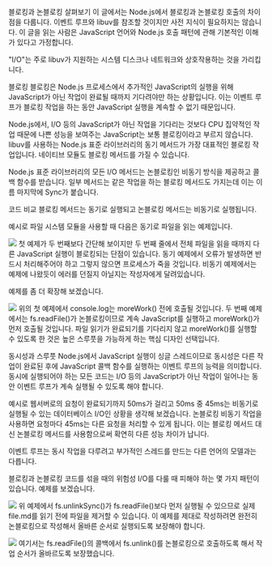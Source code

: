 블로킹과 논블로킹 살펴보기
이 글에서는 Node.js에서 블로킹과 논블로킹 호출의 차이점을 다룹니다. 이벤트 루프와 libuv를 참조할 것이지만 사전 지식이 필요하지는 않습니다. 이 글을 읽는 사람은 JavaScript 언어와 Node.js 호출 패턴에 관해 기본적인 이해가 있다고 가정합니다.

"I/O"는 주로 libuv가 지원하는 시스템 디스크나 네트워크와 상호작용하는 것을 가리킵니다.

블로킹
블로킹은 Node.js 프로세스에서 추가적인 JavaScript의 실행을 위해 JavaScript가 아닌 작업이 완료될 때까지 기다려야만 하는 상황입니다. 이는 이벤트 루프가 블로킹 작업을 하는 동안 JavaScript 실행을 계속할 수 없기 때문입니다.

Node.js에서, I/O 등의 JavaScript가 아닌 작업을 기다리는 것보다 CPU 집약적인 작업 때문에 나쁜 성능을 보여주는 JavaScript는 보통 블로킹이라고 부르지 않습니다. libuv를 사용하는 Node.js 표준 라이브러리의 동기 메서드가 가장 대표적인 블로킹 작업입니다. 네이티브 모듈도 블로킹 메서드를 가질 수 있습니다.

Node.js 표준 라이브러리의 모든 I/O 메서드는 논블로킹인 비동기 방식을 제공하고 콜백 함수를 받습니다. 일부 메서드는 같은 작업을 하는 블로킹 메서드도 가지는데 이는 이름 마지막에 Sync가 붙습니다.

코드 비교
블로킹 메서드는 동기로 실행되고 논블로킹 메서드는 비동기로 실행됩니다.

예시로 파일 시스템 모듈을 사용할 때 다음은 동기로 파일을 읽는 예제입니다.

![](https://images.velog.io/images/pp8960/post/eb30d402-0d33-4828-b571-371a27af0728/image.png)
첫 예제가 두 번째보다 간단해 보이지만 두 번째 줄에서 전체 파일을 읽을 때까지 다른 JavaScript 실행이 블로킹되는 단점이 있습니다. 동기 예제에서 오류가 발생하면 반드시 처리해주어야 하고 그렇지 않으면 프로세스가 죽을 것입니다. 비동기 예제에서는 예제에 나왔듯이 에러를 던질지 아닐지는 작성자에게 달려있습니다.

예제를 좀 더 확장해 보겠습니다.

![](https://images.velog.io/images/pp8960/post/7ff59478-2f75-4c2c-adff-12213b3ca44b/image.png)
위의 첫 예제에서 console.log는 moreWork() 전에 호출될 것입니다. 두 번째 예제에서는 fs.readFile()가 논블로킹이므로 계속 JavaScript를 실행하고 moreWork()가 먼저 호출될 것입니다. 파일 읽기가 완료되기를 기다리지 않고 moreWork()를 실행할 수 있도록 한 것은 높은 스루풋을 가능하게 하는 핵심 디자인 선택입니다.

동시성과 스루풋
Node.js에서 JavaScript 실행이 싱글 스레드이므로 동시성은 다른 작업이 완료된 후에 JavaScript 콜백 함수를 실행하는 이벤트 루프의 능력을 의미합니다. 동시에 실행되어야 하는 모든 코드는 I/O 등의 JavaScript가 아닌 작업이 일어나는 동안 이벤트 루프가 계속 실행될 수 있도록 해야 합니다.

예시로 웹서버로의 요청이 완료되기까지 50ms가 걸리고 50ms 중 45ms는 비동기로 실행될 수 있는 데이터베이스 I/O인 상황을 생각해 보겠습니다. 논블로킹 비동기 작업을 사용하면 요청마다 45ms는 다른 요청을 처리할 수 있게 됩니다. 이는 블로킹 메서드 대신 논블로킹 메서드를 사용함으로써 확연히 다른 성능 차이가 납니다.

이벤트 루프는 동시 작업을 다루려고 부가적인 스레드를 만드는 다른 언어의 모델과는 다릅니다.

블로킹과 논블로킹 코드를 섞을 때의 위험성
I/O를 다룰 때 피해야 하는 몇 가지 패턴이 있습니다. 예제를 보겠습니다.

![](https://images.velog.io/images/pp8960/post/cd780e81-7314-4073-9003-c6b465527133/image.png)
위 예제에서 fs.unlinkSync()가 fs.readFile()보다 먼저 실행될 수 있으므로 실제 file.md를 읽기 전에 파일을 제거할 수 있습니다. 이 예제를 제대로 작성하려면 완전히 논블로킹으로 작성해서 올바른 순서로 실행되도록 보장해야 합니다.

![](https://images.velog.io/images/pp8960/post/96d46295-a129-4667-93d8-5a6a3cb046e8/image.png)
여기서는 fs.readFile()의 콜백에서 fs.unlink()를 논블로킹으로 호출하도록 해서 작업 순서가 올바르도록 보장했습니다.